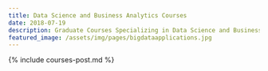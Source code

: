 ```yaml
---
title: Data Science and Business Analytics Courses
date: 2018-07-19 
description: Graduate Courses Specializing in Data Science and Business Analytics
featured_image: /assets/img/pages/bigdataapplications.jpg
---
```


{% include courses-post.md %}
